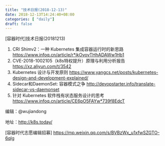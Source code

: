 ```yaml
---
title: "技术日报(2018-12-13)"
date: 2018-12-13T14:24:40+08:00
categories: [ "daily"]
draft: false
---
```

[容器时代]技术日报(20181213)

1. CRI Shimv2：一种 Kubernetes 集成容器运行时的新思路 https://www.infoq.cn/article/r*ikOvovTHhADAWw1Hb1
2. CVE-2018-1002105（k8s特权提升）原理与利用分析报告 https://xz.aliyun.com/t/3542
3. Kubernetes 设计与开发原则 https://www.yangcs.net/posts/kubernetes-design-and-development-explained/
4. Sidecar和DaemonSet: 容器模式之争 http://devopstarter.info/translate-sidecar-vs-daemonset
5. 针对 Kubernetes 软件栈有状态服务设计的思考 https://www.infoq.cn/article/CE6pO5FAYw*739f8EdcT

编辑：@wujiandong

地址：http://k8s.today/

[容器时代志愿编辑招募] https://mp.weixin.qq.com/s/BVBzWx_u1xfwSZGTO-6qlg
